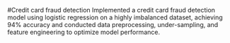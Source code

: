 #Credit card fraud detection
Implemented a credit card fraud detection model using logistic regression on a highly imbalanced dataset, achieving 94% accuracy and conducted data preprocessing, under-sampling, and feature engineering to optimize model performance.
